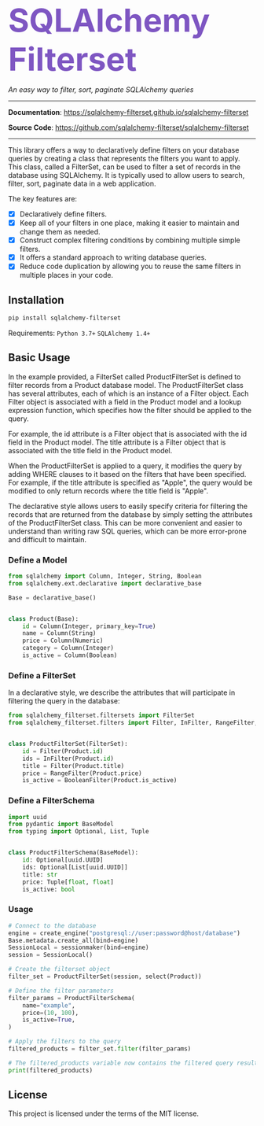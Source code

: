 <span style="font-size: 65px; color: #7e56c2">**SQLAlchemy Filterset**</span>

<p align="left">
    <em>An easy way to filter, sort, paginate SQLAlchemy queries</em>
</p>

---
**Documentation**: <a href="https://idaproject.github.io/sqlalchemy-filterset/" target="_blank">https://sqlalchemy-filterset.github.io/sqlalchemy-filterset</a>

**Source Code**: <a href="https://github.com/idaproject/sqlalchemy-filterset" target="_blank">https://github.com/sqlalchemy-filterset/sqlalchemy-filterset</a>

---
This library offers a way to declaratively define filters on your database queries by creating a class that represents the filters you want to apply.
This class, called a FilterSet, can be used to filter a set of records in the database using SQLAlchemy.
It is typically used to allow users to search, filter, sort, paginate data in a web application.

The key features are:

* [X] Declaratively define filters.
* [X] Keep all of your filters in one place, making it easier to maintain and change them as needed.
* [X] Construct complex filtering conditions by combining multiple simple filters.
* [X] It offers a standard approach to writing database queries.
* [X] Reduce code duplication by allowing you to reuse the same filters in multiple places in your code.

## Installation

```bash
pip install sqlalchemy-filterset
```
Requirements: `Python 3.7+` `SQLAlchemy 1.4+`


## Basic Usage


In the example provided, a FilterSet called ProductFilterSet is defined to filter records from a Product database model.
The ProductFilterSet class has several attributes, each of which is an instance of a Filter object.
Each Filter object is associated with a field in the Product model and a lookup expression function, which specifies how the filter should be applied to the query.

For example, the id attribute is a Filter object that is associated with the id field in the Product model.
The title attribute is a Filter object that is associated with the title field in the Product model.

When the ProductFilterSet is applied to a query, it modifies the query by adding WHERE clauses to it based on the filters that have been specified.
For example, if the title attribute is specified as "Apple", the query would be modified to only return records where the title field is "Apple".

The declarative style allows users to easily specify criteria for filtering the records that are returned from the database by simply setting the attributes of the ProductFilterSet class.
This can be more convenient and easier to understand than writing raw SQL queries, which can be more error-prone and difficult to maintain.

### Define a Model

```python
from sqlalchemy import Column, Integer, String, Boolean
from sqlalchemy.ext.declarative import declarative_base

Base = declarative_base()


class Product(Base):
    id = Column(Integer, primary_key=True)
    name = Column(String)
    price = Column(Numeric)
    category = Column(Integer)
    is_active = Column(Boolean)

```

### Define a FilterSet

In a declarative style, we describe the attributes that will participate in filtering the query in the database:
```python
from sqlalchemy_filterset.filtersets import FilterSet
from sqlalchemy_filterset.filters import Filter, InFilter, RangeFilter, BooleanFilter


class ProductFilterSet(FilterSet):
    id = Filter(Product.id)
    ids = InFilter(Product.id)
    title = Filter(Product.title)
    price = RangeFilter(Product.price)
    is_active = BooleanFilter(Product.is_active)

```
### Define a FilterSchema
```python
import uuid
from pydantic import BaseModel
from typing import Optional, List, Tuple


class ProductFilterSchema(BaseModel):
    id: Optional[uuid.UUID]
    ids: Optional[List[uuid.UUID]]
    title: str
    price: Tuple[float, float]
    is_active: bool
```

### Usage
```python
# Connect to the database
engine = create_engine("postgresql://user:password@host/database")
Base.metadata.create_all(bind=engine)
SessionLocal = sessionmaker(bind=engine)
session = SessionLocal()

# Create the filterset object
filter_set = ProductFilterSet(session, select(Product))

# Define the filter parameters
filter_params = ProductFilterSchema(
    name="example",
    price=(10, 100),
    is_active=True,
)

# Apply the filters to the query
filtered_products = filter_set.filter(filter_params)

# The filtered_products variable now contains the filtered query result
print(filtered_products)
```


## License

This project is licensed under the terms of the MIT license.

